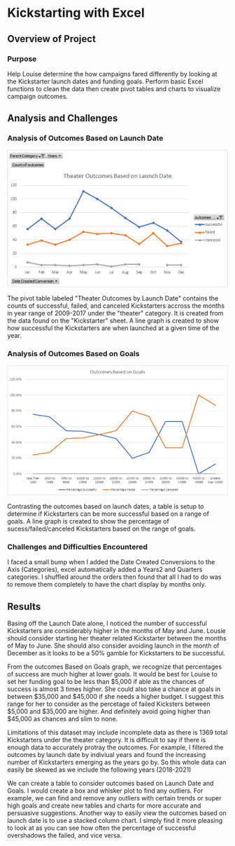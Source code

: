 # Kickstarting with Excel

## Overview of Project

### Purpose
Help Louise determine the how campaigns fared differently by looking at the Kickstarter launch dates and funding goals.
Perform basic Excel functions to clean the data then create pivot tables and charts to visualize campaign outcomes.

## Analysis and Challenges

### Analysis of Outcomes Based on Launch Date
![](resources/Theater_Outcomes_vs_Launch.png)

The pivot table labeled "Theater Outcomes by Launch Date" contains the counts of successful, failed, and canceled Kickstarters accross the months in year range of 2009-2017 under the "theater" category. It is created from the data found on the "Kickstarter" sheet. A line graph is created to show how successful the Kickstarters are when launched at a given time of the year.

### Analysis of Outcomes Based on Goals
![](resources/Outcomes_vs_Goals.png)

Contrasting the outcomes based on launch dates, a table is setup to determine if Kickstarters can be more successful based on a range of goals. A line graph is created to show the percentage of sucess/failed/canceled Kickstarters based on the range of goals.

### Challenges and Difficulties Encountered
I faced a small bump when I added the Date Created Conversions to the Axis (Categories), excel automatically added a Years2 and Quarters categories. I shuffled around the orders then found that all I had to do was to remove them completely to have the chart display by months only.

## Results

Basing off the Launch Date alone, I noticed the number of successful Kickstarters are considerably higher in the months of May and June. Lousie should consider starting her theater related Kickstarter between the months of May to June. She should also consider avoiding launch in the month of December as it looks to be a 50% gamble for Kickstarters to be successful.

From the outcomes Based on Goals graph, we recognize that percentages of success are much higher at lower goals. It would be best for Louise to set her funding goal to be less than $5,000 if able as the chances of success is almost 3 times higher. She could also take a chance at goals in between $35,000 and $45,000 if she needs a higher budget. I suggest this range for her to consider as the percetage of failed Kicksters between $5,000 and $35,000 are higher. And definitely avoid going higher than $45,000 as chances and slim to none.

Limitations of this dataset may include incomplete data as there is 1369 total Kickstarters under the theater category. It is difficult to say if there is enough data to accurately protray the outcomes. For example, I filtered the outcomes by launch date by indiviual years and found the increasing number of Kickstarters emerging as the years go by. So this whole data can easily be skewed as we include the following years (2018-2021)

We can create a table to consider outcomes based on Launch Date and Goals. I would create a box and whisker plot to find any outliers. For example, we can find and remove any outliers with certain trends or super high goals and create new tables and charts for more accurate and persuasive suggestions.
Another way to easily view the outcomes based on launch date is to use a stacked column chart. I simply find it more pleasing to look at as you can see how often the percentage of successful overshadows the failed, and vice versa.

